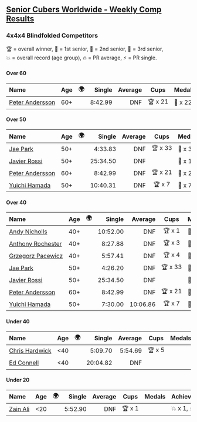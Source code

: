 <style>table {white-space: nowrap;}</style>
<link rel="stylesheet" type="text/css" href="/scw-comp/css/flags.css" />

## [Senior Cubers Worldwide - Weekly Comp Results](/scw-comp/results/)
### 4x4x4 Blindfolded Competitors

<span style="white-space: nowrap;">🏆 = overall winner</span>, <span style="white-space: nowrap;">🥇 = 1st senior</span>, <span style="white-space: nowrap;">🥈 = 2nd senior</span>, <span style="white-space: nowrap;">🥉 = 3rd senior</span>, <span style="white-space: nowrap;">💥 = overall record (age group)</span>, <span style="white-space: nowrap;">🔥 = PR average</span>, <span style="white-space: nowrap;">⚡ = PR single</span>.

#### Over 60

| Name | Age | 🌍 | Single | Average | Cups | Medals | Achievements |
| :-- | :--: | :--: | --: | --: | :--: | :-- | :-- |
| [Peter Andersson](../../persons/peter_andersson/444bf.md) | 60+ | <i class="flag flag-SE" /> | 8:42.99 | DNF | 🏆 x 21 | 🥇 x 22, 🥈 x 7 | 💥 x 8, ⚡ x 8 |

#### Over 50

| Name | Age | 🌍 | Single | Average | Cups | Medals | Achievements |
| :-- | :--: | :--: | --: | --: | :--: | :-- | :-- |
| [Jae Park](../../persons/jae_park/444bf.md) | 50+ | <i class="flag flag-US" /> | 4:33.83 | DNF | 🏆 x 33 | 🥇 x 36, 🥈 x 1, 🥉 x 1 | 💥 x 11, ⚡ x 11 |
| [Javier Rossi](../../persons/javier_rossi/444bf.md) | 50+ | <i class="flag flag-AR" /> | 25:34.50 | DNF |  | 🥉 x 1 | ⚡ x 1 |
| [Peter Andersson](../../persons/peter_andersson/444bf.md) | 60+ | <i class="flag flag-SE" /> | 8:42.99 | DNF | 🏆 x 21 | 🥇 x 22, 🥈 x 7 | 💥 x 8, ⚡ x 8 |
| [Yuichi Hamada](../../persons/yuichi_hamada/444bf.md) | 50+ | <i class="flag flag-JP" /> | 10:40.31 | DNF | 🏆 x 7 | 🥇 x 7, 🥈 x 2 | 💥 x 1, 🔥 x 1, ⚡ x 3 |

#### Over 40

| Name | Age | 🌍 | Single | Average | Cups | Medals | Achievements |
| :-- | :--: | :--: | --: | --: | :--: | :-- | :-- |
| [Andy Nicholls](../../persons/andy_nicholls/444bf.md) | 40+ | <i class="flag flag-GB" /> | 10:52.00 | DNF | 🏆 x 1 | 🥇 x 1, 🥈 x 6 | ⚡ x 1 |
| [Anthony Rochester](../../persons/anthony_rochester/444bf.md) | 40+ | <i class="flag flag-AU" /> | 8:27.88 | DNF | 🏆 x 3 | 🥇 x 3, 🥈 x 3, 🥉 x 1 | ⚡ x 3 |
| [Grzegorz Pacewicz](../../persons/grzegorz_pacewicz/444bf.md) | 40+ | <i class="flag flag-PL" /> | 5:57.41 | DNF | 🏆 x 4 | 🥇 x 4, 🥈 x 4 | ⚡ x 4 |
| [Jae Park](../../persons/jae_park/444bf.md) | 50+ | <i class="flag flag-US" /> | 4:26.20 | DNF | 🏆 x 33 | 🥇 x 36, 🥈 x 1, 🥉 x 1 | 💥 x 11, ⚡ x 11 |
| [Javier Rossi](../../persons/javier_rossi/444bf.md) | 50+ | <i class="flag flag-AR" /> | 25:34.50 | DNF |  | 🥉 x 1 | ⚡ x 1 |
| [Peter Andersson](../../persons/peter_andersson/444bf.md) | 60+ | <i class="flag flag-SE" /> | 8:42.99 | DNF | 🏆 x 21 | 🥇 x 22, 🥈 x 7 | 💥 x 8, ⚡ x 8 |
| [Yuichi Hamada](../../persons/yuichi_hamada/444bf.md) | 50+ | <i class="flag flag-JP" /> | 7:30.00 | 10:06.86 | 🏆 x 7 | 🥇 x 7, 🥈 x 2 | 💥 x 1, 🔥 x 1, ⚡ x 3 |

#### Under 40

| Name | Age | 🌍 | Single | Average | Cups | Medals | Achievements |
| :-- | :--: | :--: | --: | --: | :--: | :-- | :-- |
| [Chris Hardwick](../../persons/chris_hardwick/444bf.md) | <40 | <i class="flag flag-US" /> | 5:09.70 | 5:54.69 | 🏆 x 5 |  | 💥 x 4, 🔥 x 3, ⚡ x 7 |
| [Ed Connell](../../persons/ed_connell/444bf.md) | <40 | <i class="flag flag-IE" /> | 20:04.82 | DNF |  |  | ⚡ x 1 |

#### Under 20

| Name | Age | 🌍 | Single | Average | Cups | Medals | Achievements |
| :-- | :--: | :--: | --: | --: | :--: | :-- | :-- |
| [Zain Ali](../../persons/zain_ali/444bf.md) | <20 | <i class="flag flag-IN" /> | 5:52.90 | DNF | 🏆 x 1 |  | 💥 x 1, ⚡ x 1 |


<!-- Global site tag (gtag.js) - Google Analytics -->
<script async src="https://www.googletagmanager.com/gtag/js?id=UA-86348435-3"></script>
<script>window.dataLayer = window.dataLayer || []; function gtag() {dataLayer.push(arguments);} gtag('js', new Date()); gtag('config', 'UA-86348435-3');</script>

